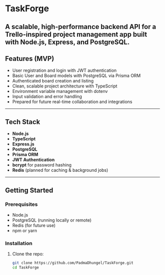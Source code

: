 # TaskForge 
**A scalable, high-performance backend API for a Trello-inspired project management app built with Node.js, Express, and PostgreSQL.**
---
## Features (MVP)
- User registration and login with JWT authentication  
- Basic User and Board models with PostgreSQL via Prisma ORM  
- Authenticated board creation and listing  
- Clean, scalable project architecture with TypeScript  
- Environment variable management with dotenv  
- Input validation and error handling  
- Prepared for future real-time collaboration and integrations  
---
## Tech Stack
- **Node.js**  
- **TypeScript**  
- **Express.js**  
- **PostgreSQL**  
- **Prisma ORM**  
- **JWT Authentication**  
- **bcrypt** for password hashing  
- **Redis** (planned for caching & background jobs)  
---
## Getting Started

### Prerequisites
- Node.js 
- PostgreSQL (running locally or remote)  
- Redis (for future use)  
- npm or yarn  

### Installation

1. Clone the repo:  
   ```bash
   git clone https://github.com/PadmaDhungel/TaskForge.git
   cd TaskForge
